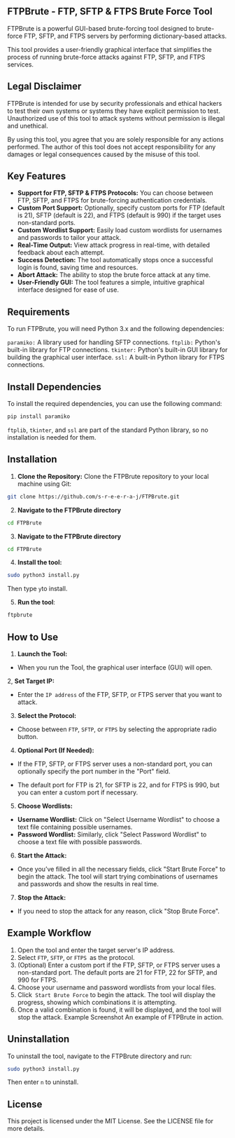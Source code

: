 ## FTPBrute - FTP, SFTP & FTPS Brute Force Tool
FTPBrute is a powerful GUI-based brute-forcing tool designed to brute-force FTP, SFTP, and FTPS servers by performing dictionary-based attacks.

This tool provides a user-friendly graphical interface that simplifies the process of running brute-force attacks against FTP, SFTP, and FTPS services.

## Legal Disclaimer
FTPBrute is intended for use by security professionals and ethical hackers to test their own systems or systems they have explicit permission to test. Unauthorized use of this tool to attack systems without permission is illegal and unethical.

By using this tool, you agree that you are solely responsible for any actions performed. The author of this tool does not accept responsibility for any damages or legal consequences caused by the misuse of this tool.

## Key Features
- **Support for FTP, SFTP & FTPS Protocols:** You can choose between FTP, SFTP, and FTPS for brute-forcing authentication credentials.
- **Custom Port Support:** Optionally, specify custom ports for FTP (default is 21), SFTP (default is 22), and FTPS (default is 990) if the target uses non-standard ports.
- **Custom Wordlist Support:** Easily load custom wordlists for usernames and passwords to tailor your attack.
- **Real-Time Output:** View attack progress in real-time, with detailed feedback about each attempt.
- **Success Detection:** The tool automatically stops once a successful login is found, saving time and resources.
- **Abort Attack:** The ability to stop the brute force attack at any time.
- **User-Friendly GUI:** The tool features a simple, intuitive graphical interface designed for ease of use.
## Requirements
To run FTPBrute, you will need Python 3.x and the following dependencies:

`paramiko:` A library used for handling SFTP connections.
`ftplib:` Python's built-in library for FTP connections.
`tkinter:` Python's built-in GUI library for building the graphical user interface.
`ssl:` A built-in Python library for FTPS connections.
## Install Dependencies
To install the required dependencies, you can use the following command:

```bash
pip install paramiko
```
`ftplib`, `tkinter`, and `ssl` are part of the standard Python library, so no installation is needed for them.

## Installation
1. **Clone the Repository:** Clone the FTPBrute repository to your local machine using Git:
   
```bash
git clone https://github.com/s-r-e-e-r-a-j/FTPBrute.git
```
2. **Navigate to the FTPBrute directory**
 
```bash
cd FTPBrute
```
3. **Navigate to the FTPBrute directory**
```bash
cd FTPBrute
```
4. **Install the tool:**
   
```bash
sudo python3 install.py
```
Then type `y`to install.

5. **Run the tool**:
   
```bash
ftpbrute
```
## How to Use
1. **Launch the Tool:**

- When you run the Tool, the graphical user interface (GUI) will open.
  
2, **Set Target IP:**

- Enter the `IP address` of the FTP, SFTP, or FTPS server that you want to attack.
  
3. **Select the Protocol:**

- Choose between `FTP`, `SFTP`, or `FTPS` by selecting the appropriate radio button.
  
4. **Optional Port (If Needed):**

- If the FTP, SFTP, or FTPS server uses a non-standard port, you can optionally specify the port number in the "Port" field.
  
- The default port for FTP is 21, for SFTP is 22, and for FTPS is 990, but you can enter a custom port if necessary.
  
5. **Choose Wordlists:**

- **Username Wordlist:** Click on "Select Username Wordlist" to choose a text file containing possible usernames.
- **Password Wordlist:** Similarly, click "Select Password Wordlist" to choose a text file with possible passwords.
  
6. **Start the Attack:**

- Once you’ve filled in all the necessary fields, click "Start Brute Force" to begin the attack. The tool will start trying combinations of usernames and passwords and show the results in real time.
  
7. **Stop the Attack:**

- If you need to stop the attack for any reason, click "Stop Brute Force".
  
## Example Workflow
1. Open the tool and enter the target server's IP address.
2. Select `FTP`, `SFTP`, or `FTPS `as the protocol.
3. (Optional) Enter a custom port if the FTP, SFTP, or FTPS server uses a non-standard port. The default ports are 21 for FTP, 22 for SFTP, and 990 for FTPS.
4. Choose your username and password wordlists from your local files.
5. Click` Start Brute Force` to begin the attack. The tool will display the progress, showing which combinations it is attempting.
6. Once a valid combination is found, it will be displayed, and the tool will stop the attack.
Example Screenshot
An example of FTPBrute in action.



## Uninstallation
To uninstall the tool, navigate to the FTPBrute directory and run:

```bash
sudo python3 install.py
```
Then enter `n` to uninstall.

## License
This project is licensed under the MIT License. See the LICENSE file for more details.

